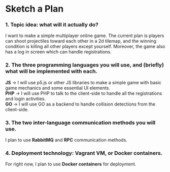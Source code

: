 # Sketch a Plan

### 1. Topic idea: what will it actually do?

I want to make a simple multiplayer online game. The current plan is players can shoot projectiles toward each other in a 2d tilemap, and the winning condition is killing all other players except yourself. Moreover, the game also has a log in screen which can handle registrations. 

### 2. The three programming languages you will use, and (briefly) what will be implemented with each.

**JS** -> I will use p5.js or other JS libraries to make a simple game with basic game mechanics and some essential UI elements. <br>
**PHP** -> I will use PHP to talk to the client-side to handle all the registrations and login activities. <br>
**GO** -> I will use GO as a backend to handle collision detections from the client-side. 

### 3. The two inter-language communication methods you will use.

I plan to use **RabbitMQ** and **RPC** communication methods. 

### 4. Deployment technology: Vagrant VM, or Docker containers.

For right now, I plan to use **Docker containers** for deployment.